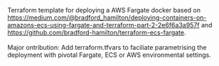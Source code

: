 Terraform template for deploying a AWS Fargate docker based on https://medium.com/@bradford_hamilton/deploying-containers-on-amazons-ecs-using-fargate-and-terraform-part-2-2e6f6a3a957f and https://github.com/bradford-hamilton/terraform-ecs-fargate. <br>
<br>
Major ontribution: Add terraform.tfvars to faciliate parametrising the deployment with pivotal Fargate, ECS or AWS environmental settings. <br>
